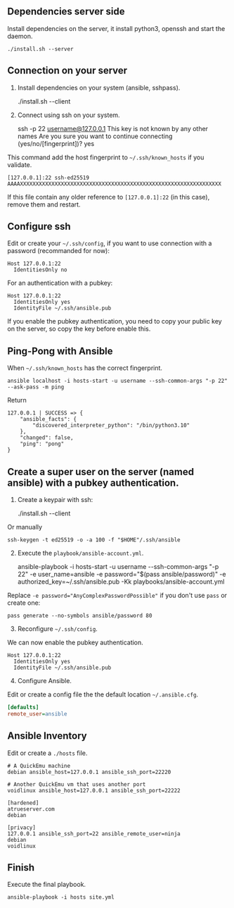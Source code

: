 ## Dependencies server side

Install dependencies on the server, it install python3, openssh and start the daemon.

    ./install.sh --server

## Connection on your server

1. Install dependencies on your system (ansible, sshpass).  

    ./install.sh --client

2. Connect using ssh on your system.  

    ssh -p 22 username@127.0.0.1
    This key is not known by any other names
    Are you sure you want to continue connecting (yes/no/[fingerprint])? yes

This command add the host fingerprint to `~/.ssh/known_hosts` if you validate.  

```
[127.0.0.1]:22 ssh-ed25519 AAAAXXXXXXXXXXXXXXXXXXXXXXXXXXXXXXXXXXXXXXXXXXXXXXXXXXXXXXXXXXXXXXXX
```

If this file contain any older reference to `[127.0.0.1]:22` (in this case), remove them and restart.

## Configure ssh

Edit or create your `~/.ssh/config`, if you want to use connection with a password (recommanded for now):

```
Host 127.0.0.1:22
  IdentitiesOnly no
```

For an authentication with a pubkey:

```
Host 127.0.0.1:22
  IdentitiesOnly yes
  IdentityFile ~/.ssh/ansible.pub
```

If you enable the pubkey authentication, you need to copy your public key on the server, so copy the key before enable this.

## Ping-Pong with Ansible

When `~/.ssh/known_hosts` has the correct fingerprint.  

    ansible localhost -i hosts-start -u username --ssh-common-args "-p 22" --ask-pass -m ping

Return

```
127.0.0.1 | SUCCESS => {
    "ansible_facts": {
        "discovered_interpreter_python": "/bin/python3.10"
    },
    "changed": false,
    "ping": "pong"
}
```

## Create a super user on the server (named ansible) with a pubkey authentication.

1. Create a keypair with ssh:  

    ./install.sh --client

Or manually  

    ssh-keygen -t ed25519 -o -a 100 -f "$HOME"/.ssh/ansible

2. Execute the `playbook/ansible-account.yml`.  

    ansible-playbook -i hosts-start -u username --ssh-common-args "-p 22" -e user_name=ansible -e password="$(pass ansible/password)" -e authorized_key=~/.ssh/ansible.pub -Kk playbooks/ansible-account.yml

Replace `-e password="AnyComplexPasswordPossible"` if you don't use `pass` or create one:  

    pass generate --no-symbols ansible/password 80

3. Reconfigure `~/.ssh/config`.  

We can now enable the pubkey authentication.

```
Host 127.0.0.1:22
  IdentitiesOnly yes
  IdentityFile ~/.ssh/ansible.pub
```

4. Configure Ansible.  

Edit or create a config file the the default location `~/.ansible.cfg`.

```cfg
[defaults]
remote_user=ansible
```

## Ansible Inventory

Edit or create a `./hosts` file.

```
# A QuickEmu machine
debian ansible_host=127.0.0.1 ansible_ssh_port=22220

# Another QuickEmu vm that uses another port
voidlinux ansible_host=127.0.0.1 ansible_ssh_port=22222

[hardened]
atrueserver.com
debian

[privacy]
127.0.0.1 ansible_ssh_port=22 ansible_remote_user=ninja
debian
voidlinux
```

## Finish

Execute the final playbook.  

    ansible-playbook -i hosts site.yml
